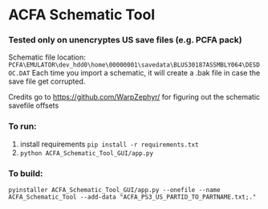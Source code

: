 # ACFA Schematic Tool

### Tested only on unencryptes US save files (e.g. PCFA pack)

Schematic file location: `PCFA\EMULATOR\dev_hdd0\home\00000001\savedata\BLUS30187ASSMBLY064\DESDOC.DAT`
Each time you import a schematic, it will create a .bak file in case the save file get corrupted.

Credits go to https://github.com/WarpZephyr/ for figuring out the schematic savefile offsets 

### To run:
1. install requirements `pip install -r requirements.txt`
2. `python ACFA_Schematic_Tool_GUI/app.py`

### To build:
`pyinstaller ACFA_Schematic_Tool_GUI/app.py --onefile --name ACFA_Schematic_Tool --add-data "ACFA_PS3_US_PARTID_TO_PARTNAME.txt;."`